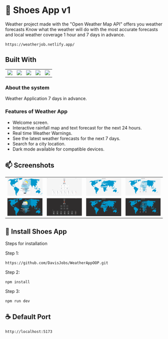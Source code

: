 # 🚀 Shoes App v1

Weather project made with the "Open Weather Map API" offers you weather forecasts Know what the weather will do with the most accurate forecasts and local weather coverage 1 hour and 7 days in advance.

```
https://weatherjob.netlify.app/
```

## Built With

<table>
  <tr>
    <td valign="top"><img src="https://upload.wikimedia.org/wikipedia/commons/thumb/f/f1/Vitejs-logo.svg/1200px-Vitejs-logo.svg.png" width="70" /></td>
    <td valign="top"><img src="https://upload.wikimedia.org/wikipedia/commons/thumb/6/61/HTML5_logo_and_wordmark.svg/2048px-HTML5_logo_and_wordmark.svg.png" width="70" /></td>
    <td valign="top"><img src="https://upload.wikimedia.org/wikipedia/commons/6/6a/JavaScript-logo.png" width="70" /></td>
    <td valign="top"><img src="https://upload.wikimedia.org/wikipedia/commons/thumb/9/96/Sass_Logo_Color.svg/2560px-Sass_Logo_Color.svg.png" width="70" /></td>
    <td valign="top"><img src="https://upload.wikimedia.org/wikipedia/commons/thumb/d/d5/CSS3_logo_and_wordmark.svg/1200px-CSS3_logo_and_wordmark.svg.png" width="55" /> </td>
  </tr>
</table>

### About the system

Weather Application 7 days in advance.

### Features of Weather App

- Welcome screen.
- Interactive rainfall map and text forecast for the next 24 hours.
- Real time Weather Warnings.
- See the latest weather forecasts for the next 7 days.
- Search for a city location.
- Dark mode available for compatible devices.

## 📫 Screenshots

<table>
  <tr>
    <td valign="top"><img src="https://github.com/DavisJobs/WeatherAppOOP/blob/main/public/s1.PNG?raw=true" width="500px"></td>
    <td valign="top"><img src="https://github.com/DavisJobs/WeatherAppOOP/blob/main/public/s2.PNG?raw=true" width="500px"></td>
    <td valign="top"><img src="https://github.com/DavisJobs/WeatherAppOOP/blob/main/public/s3.PNG?raw=true" width="500px"></td>
    <td valign="top"><img src="https://github.com/DavisJobs/WeatherAppOOP/blob/main/public/s4.PNG?raw=true" width="500px"></td>
  </tr>
   <tr>
    <td valign="top"><img src="https://github.com/DavisJobs/WeatherAppOOP/blob/main/public/d1.PNG?raw=true" width="500px"></td>
    <td valign="top"><img src="https://github.com/DavisJobs/WeatherAppOOP/blob/main/public/d2.PNG?raw=true" width="500px"></td>
    <td valign="top"><img src="https://github.com/DavisJobs/WeatherAppOOP/blob/main/public/d3.PNG?raw=true" width="500px"></td>
    <td valign="top"><img src="https://github.com/DavisJobs/WeatherAppOOP/blob/main/public/d4.PNG?raw=true" width="500px"></td>
  </tr>
</table>

## 🚀 Install Shoes App

Steps for installation

Step 1:

```
https://github.com/DavisJobs/WeatherAppOOP.git
```

Step 2:

```
npm install
```

Step 3:

```
npm run dev
```

## ☕ Default Port

```
http://localhost:5173
```
